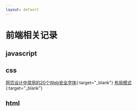 ```yaml
---
layout: default
---
```



# [](#前端相关记录)前端相关记录

## [](#javascript)javascript


## [](#css)css

[网页设计中常用的20个Web安全字体](/docsrc/docs/css/20180312){:target="_blank"}
[布局模式](/docsrc/docs/css/20180411){:target="_blank"}

## [](#html)html
